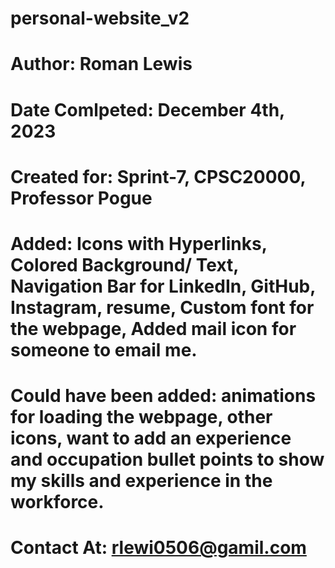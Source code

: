 # personal-website_v2
#
# Author: Roman Lewis
#
# Date Comlpeted: December 4th, 2023
#
# Created for: Sprint-7, CPSC20000, Professor Pogue
#
# Added: Icons with Hyperlinks, Colored Background/ Text, Navigation Bar for LinkedIn, GitHub, Instagram, resume, Custom font for the webpage, Added mail icon for someone to email me.
#
# Could have been added: animations for loading the webpage, other icons, want to add an experience and occupation bullet points to show my skills and experience in the workforce.
#
# Contact At: rlewi0506@gamil.com